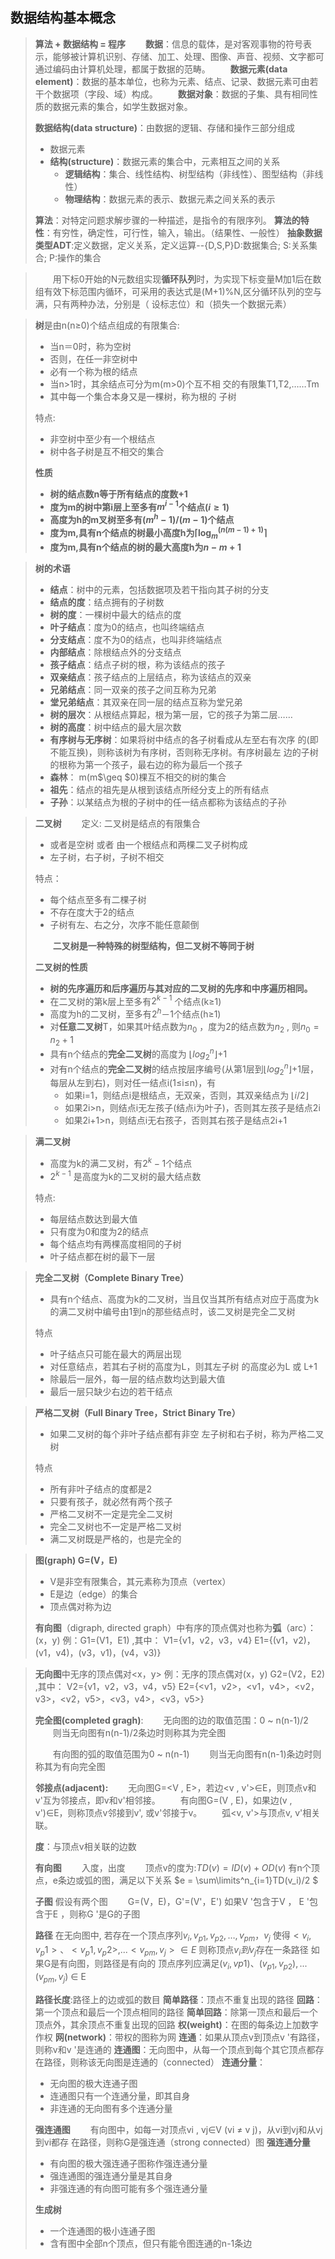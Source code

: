 ## 数据结构基本概念
> **算法 + 数据结构 = 程序**
> &emsp;&emsp;**数据**：信息的载体，是对客观事物的符号表示，能够被计算机识别、存储、加工、处理、图像、声音、视频、文字都可通过编码由计算机处理，都属于数据的范畴。
> &emsp;&emsp;**数据元素(data element)**：数据的基本单位，也称为元素、结点、记录、数据元素可由若干个数据项（字段、域）构成。
> &emsp;&emsp;**数据对象**：数据的子集、具有相同性质的数据元素的集合，如学生数据对象。
> 
> **数据结构(data structure)**：由数据的逻辑、存储和操作三部分组成
> * 数据元素
> * **结构(structure)**：数据元素的集合中，元素相互之间的关系
>    * **逻辑结构**：集合、线性结构、树型结构（非线性）、图型结构（非线性）
>    * **物理结构**：数据元素的表示、数据元素之间关系的表示
> 
> **算法**：对特定问题求解步骤的一种描述，是指令的有限序列。
> **算法的特性**：有穷性，确定性，可行性，输入，输出。（结果性、一般性）
> **抽象数据类型ADT**:定义数据，定义关系，定义运算--{D,S,P}D:数据集合; S:关系集合; P:操作的集合

> &emsp;&emsp;用下标0开始的N元数组实现**循环队列**时，为实现下标变量M加1后在数组有效下标范围内循环，可采用的表达式是(M+1)%N,区分循环队列的空与满，只有两种办法，分别是（ 设标志位）和（损失一个数据元素）

> **树**是由n(n≥0)个结点组成的有限集合:
> * 当n＝0时，称为空树
> * 否则，在任一非空树中
> * 必有一个称为根的结点
> * 当n>1时，其余结点可分为m(m>0)个互不相
交的有限集T1,T2,……Tm
> * 其中每一个集合本身又是一棵树，称为根的
子树
>
> 特点:
> * 非空树中至少有一个根结点
> * 树中各子树是互不相交的集合
>
> **性质**
> * **树的结点数n等于所有结点的度数+1**
> * **度为m的树中第i层上至多有$m^{i-1}$个结点$(i \ge 1)$**
> * **高度为h的m叉树至多有$(m^h-1)/(m-1)$个结点**
> * **度为m,具有n个结点的树最小高度h为$\lceil\log_{m}^{(n(m-1)+1)}\rceil$**
> * **度为m,具有n个结点的树的最大高度h为$n-m+1$**

> **树的术语**
> * **结点**：树中的元素，包括数据项及若干指向其子树的分支
> * **结点的度**：结点拥有的子树数
> * **树的度**：一棵树中最大的结点的度
> * **叶子结点**：度为0的结点，也叫终端结点
> * **分支结点**：度不为0的结点，也叫非终端结点
> * **内部结点**：除根结点外的分支结点
> * **孩子结点**：结点子树的根，称为该结点的孩子
> * **双亲结点**：孩子结点的上层结点，称为该结点的双亲
> * **兄弟结点**：同一双亲的孩子之间互称为兄弟
> * **堂兄弟结点**：其双亲在同一层的结点互称为堂兄弟
> * **树的层次**：从根结点算起，根为第一层，它的孩子为第二层……
> * **树的高度**：树中结点的最大层次数
> * **有序树与无序树**：如果将树中结点的各子树看成从左至右有次序
的(即不能互换)，则称该树为有序树，否则称无序树。有序树最左
边的子树的根称为第一个孩子，最右边的称为最后一个孩子
> * **森林**： m(m$\geq $0)棵互不相交的树的集合
> * **祖先**：结点的祖先是从根到该结点所经分支上的所有结点
> * **子孙**：以某结点为根的子树中的任一结点都称为该结点的子孙

> **二叉树**
> &emsp;&emsp;定义: 二叉树是结点的有限集合
> * 或者是空树 或者 由一个根结点和两棵二叉子树构成
> * 左子树，右子树，子树不相交
>
> 特点：
> * 每个结点至多有二棵子树
> * 不存在度大于2的结点
> * 子树有左、右之分，次序不能任意颠倒
> 
> &emsp;&emsp;**二叉树是一种特殊的树型结构，但二叉树不等同于树**
>
> **二叉树的性质**
> * **树的先序遍历和后序遍历与其对应的二叉树的先序和中序遍历相同。**
> * 在二叉树的第k层上至多有$2^{k-1}$ 个结点(k≥1)
> * 高度为h的二叉树，至多有$2^h －1$个结点(h≥1)
> * 对**任意二叉树**T，如果其叶结点数为$n_0$ ，度为2的结点数为$n_2$ , 则$n_0 = n_2 +1$
> * 具有n个结点的**完全二叉树**的高度为 $\lfloor log_2^n \rfloor$+1
> * 对有n个结点的**完全二叉树**的结点按层序编号(从第1层到$\lfloor log_2^n \rfloor$+1层，每层从左到右)，则对任一结点i(1≤i≤n)，有
>    * 如果i=1，则结点i是根结点，无双亲，否则，其双亲结点为 $\lfloor i/2 \rfloor$
>    * 如果2i>n，则结点i无左孩子(结点i为叶子)，否则其左孩子是结点2i
>    * 如果2i+1>n，则结点i无右孩子，否则其右孩子是结点2i+1

> **满二叉树**
> * 高度为k的满二叉树，有$2^k-1$个结点
> * $2^{k-1}$ 是高度为k的二叉树的最大结点数
>
> 特点:
> * 每层结点数达到最大值
> * 只有度为0和度为2的结点
> * 每个结点均有两棵高度相同的子树
> * 叶子结点都在树的最下一层

> **完全二叉树（Complete Binary Tree）**
> * 具有n个结点、高度为k的二叉树，当且仅当其所有结点对应于高度为k的满二叉树中编号由1到n的那些结点时，该二叉树是完全二叉树
>
> 特点
> * 叶子结点只可能在最大的两层出现
> * 对任意结点，若其右子树的高度为L，则其左子树
的高度必为L 或 L+1 
> * 除最后一层外，每一层的结点数均达到最大值
> * 最后一层只缺少右边的若干结点

> **严格二叉树（Full Binary Tree，Strict Binary Tre）** 
> * 如果二叉树的每个非叶子结点都有非空
左子树和右子树，称为严格二叉树
>
>特点 
> * 所有非叶子结点的度都是2
> * 只要有孩子，就必然有两个孩子 
> * 严格二叉树不一定是完全二叉树 
> * 完全二叉树也不一定是严格二叉树 
> * 满二叉树既是严格的，也是完全的 
>

> **图(graph) G=(V，E)**
> * V是非空有限集合，其元素称为顶点（vertex）
> * E是边（edge）的集合
> * 顶点偶对称为边
> 
> **有向图**（digraph, directed graph）中有序的顶点偶对也称为**弧**（arc）：(x，y)
> 例：G1=(V1，E1) ,其中：
> V1={v1，v2，v3，v4}
> E1={(v1，v2)，(v1，v4)，(v3，v1)，(v4，v3)}

> **无向图**中无序的顶点偶对<x，y>
> 例：无序的顶点偶对(x，y)
> G2=(V2，E2) ,其中：
> V2={v1，v2，v3，v4，v5}
> E2={<v1，v2>，<v1，v4>，<v2，v3>，<v2，v5>，<v3，v4>，<v3，v5>}
>
> **完全图(completed gragh)**:
> &emsp;&emsp;无向图的边的取值范围：0 ~ n(n-1)/2
> &emsp;&emsp;则当无向图有n(n-1)/2条边时则称其为完全图
> 
> &emsp;&emsp;有向图的弧的取值范围为0 ~ n(n-1)
> &emsp;&emsp;则当无向图有n(n-1)条边时则称其为有向完全图
>
> **邻接点(adjacent):**
> &emsp;&emsp;无向图G=<V , E>，若边<v , v'>∈E，则顶点v和v'互为邻接点，即v和v'相邻接。
> &emsp;&emsp;有向图G=(V , E)，如果边(v , v')∈E，则称顶点v邻接到v', 或v'邻接于v。
> &emsp;&emsp;弧<v, v'>与顶点v, v'相关联。
>
> **度**：与顶点v相关联的边数
>
> **有向图**
> &emsp;&emsp;入度，出度
> &emsp;&emsp;顶点v的度为:$TD(v)=ID(v)+OD(v)$
> 有n个顶点，e条边或弧的图，满足以下关系
> $e = \sum\limits^n_{i=1}TD(v_i)/2 $
>
> **子图**
> 假设有两个图
> &emsp;&emsp;G=(V，E)，G'=(V'，E')
> 如果V '包含于V ， E '包含于E ，则称G '是G的子图
>
> **路径**
> 在无向图中, 若存在一个顶点序列$v_i , v_{p1} , v_{p2} , …, v_{pm}，v_j$
> 使得$<v_i , v_p1>、<v_p1 , v_p2>, ...<v_{pm}, v_j> \in E$
> 则称顶点$v_i到v_j$存在一条路径
> 如果G是有向图，则路径是有向的
> 顶点序列应满足$(v_i , v{p1})、(v_{p1} , v_{p2}), ...(v_{pm}, v_j)$ $\in$ E
>
> **路径长度**:路径上的边或弧的数目
> **简单路径**：顶点不重复出现的路径
> **回路**：第一个顶点和最后一个顶点相同的路径
> **简单回路**：除第一顶点和最后一个顶点外，其余顶点不重复出现的回路
> **权(weight)**：在图的每条边上加数字作权
> **网(network)**：带权的图称为网
> **连通**：如果从顶点v到顶点v '有路径，则称v和v '是连通的
> **连通图**：无向图中，从每一个顶点到每个其它顶点都存在路径，则称该无向图是连通的（connected）
> **连通分量**：
> * 无向图的极大连通子图
> * 连通图只有一个连通分量，即其自身
> * 非连通的无向图有多个连通分量
>
> **强连通图**
> &emsp;&emsp;有向图中，如每一对顶点vi
, vj∈V (vi ≠ v j)，从vi到vj和从vj到vi都存
在路径，则称G是强连通（strong connected）图
> **强连通分量**
> * 有向图的极大强连通子图称作强连通分量
> * 强连通图的强连通分量是其自身
> * 非强连通的有向图可能有多个强连通分量
>
> **生成树**
> * 一个连通图的极小连通子图
> * 含有图中全部n个顶点，但只有能令图连通的n-1条边
>
> 